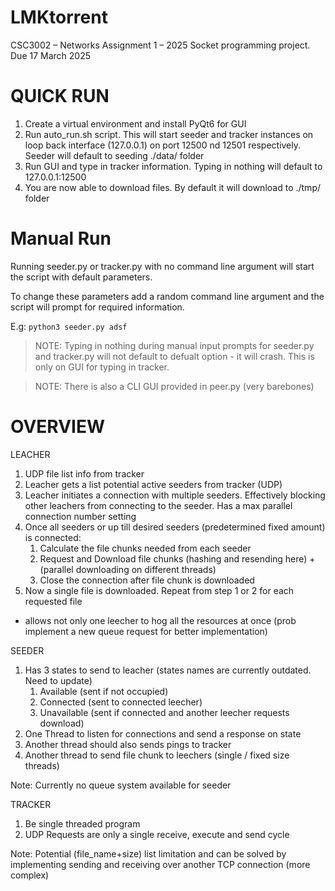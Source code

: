 # LMKtorrent
CSC3002 – Networks Assignment 1 – 2025 Socket programming project. Due 17 March 2025

# QUICK RUN
1. Create a virtual environment and install PyQt6 for GUI
2. Run auto_run.sh script. This will start seeder and tracker instances on loop back interface (127.0.0.1) on port 12500 nd 12501 respectively. Seeder will default to seeding ./data/ folder
3. Run GUI and type in tracker information. Typing in nothing will default to 127.0.0.1:12500
4. You are now able to download files. By default it will download to ./tmp/ folder

# Manual Run

Running seeder.py or tracker.py with no command line argument will start the script with default parameters. 

To change these parameters add a random command line argument and the script will prompt for required information. 

E.g: `python3 seeder.py adsf`

> NOTE: Typing in nothing during manual input prompts for seeder.py and tracker.py will not default to defualt option - it will crash. This is only on GUI for typing in tracker. 

> NOTE: There is also a CLI GUI provided in peer.py (very barebones)

# OVERVIEW
LEACHER 
1. UDP file list info from tracker
2. Leacher gets a list potential active seeders from tracker (UDP)
3. Leacher initiates a connection with multiple seeders. Effectively blocking other leachers from connecting to the seeder. Has a max parallel connection number setting
4. Once all seeders or up till desired seeders (predetermined fixed amount) is connected:
    1. Calculate the file chunks needed from each seeder
    2. Request and Download file chunks (hashing and resending here) + (parallel downloading on different threads)
    3. Close the connection after file chunk is downloaded
5. Now a single file is downloaded. Repeat from step 1 or 2 for each requested file
* allows not only one leecher to hog all the resources at once (prob implement a new queue request for better implementation)

SEEDER 
1. Has 3 states to send to leacher (states names are currently outdated. Need to update)
    1. Available    (sent if not occupied)
    2. Connected    (sent to connected leecher)
    3. Unavailable  (sent if connected and another leecher requests download)
2. One Thread to listen for connections and send a response on state 
3. Another thread should also sends pings to tracker
4. Another thread to send file chunk to leechers (single / fixed size threads)

Note: Currently no queue system available for seeder

TRACKER 
1. Be single threaded program
2. UDP Requests are only a single receive, execute and send cycle

Note: Potential (file_name+size) list limitation and can be solved by implementing sending and receiving over another TCP connection (more complex)
